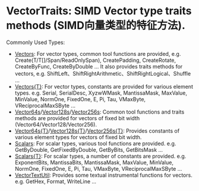# VectorTraits: SIMD Vector type traits methods (SIMD向量类型的特征方法).

Commonly Used Types:
- [Vectors](xref:Zyl.VectorTraits.Vectors): For vector types, common tool functions are provided, e.g. Create(T/T[]/Span/ReadOnlySpan), CreatePadding, CreateRotate, CreateByFunc, CreateByDouble ... It also provides traits methods for vectors, e.g. ShiftLeft、ShiftRightArithmetic、ShiftRightLogical、Shuffle ...
- [Vectors{T}](Zyl.VectorTraits.Vectors-1.yml): For vector types, constants are provided for various element types. e.g. Serial, SerialDesc, XyzwWMask, MantissaMask, MaxValue, MinValue, NormOne, FixedOne, E, Pi, Tau, VMaxByte, VReciprocalMaxSByte ...
- [Vector64s](xref:Zyl.VectorTraits.Vector64s)/[Vector128s](xref:Zyl.VectorTraits.Vector128s)/[Vector256s](xref:Zyl.VectorTraits.Vector256s): Common tool functions and traits methods are provided for vectors of fixed bit width (Vector64/Vector128/Vector256).
- [Vector64s{T}](Zyl.VectorTraits.Vector64s-1.yml)/[Vector128s{T}](Zyl.VectorTraits.Vector128s-1.yml)/[Vector256s{T}](Zyl.VectorTraits.Vector256s-1.yml): Provides constants of various element types for vectors of fixed bit width.
- [Scalars](xref:Zyl.VectorTraits.Scalars): For scalar types, various tool functions are provided. e.g. GetByDouble, GetFixedByDouble, GetByBits, GetBitsMask ...
- [Scalars{T}](Zyl.VectorTraits.Scalars-1.yml): For scalar types, a number of constants are provided. e.g. ExponentBits, MantissaBits, MantissaMask, MaxValue, MinValue, NormOne, FixedOne, E, Pi, Tau, VMaxByte, VReciprocalMaxSByte ...
- [VectorTextUtil](xref:Zyl.VectorTraits.VectorTextUtil): Provides some textual instrumental functions for vectors. e.g. GetHex, Format, WriteLine ...

